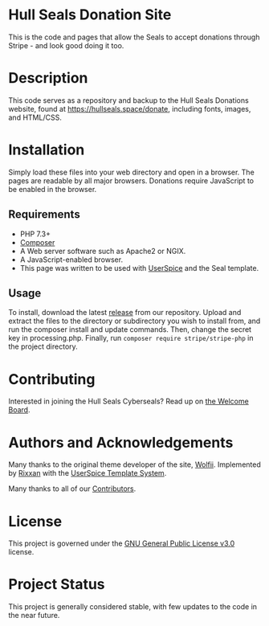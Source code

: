 # Hull Seals Donation Site

This is the code and pages that allow the Seals to accept donations through Stripe - and look good doing it too.

# Description

This code serves as a repository and backup to the Hull Seals Donations website, found at <https://hullseals.space/donate>, including fonts, images, and HTML/CSS.

# Installation

Simply load these files into your web directory and open in a browser. The pages are readable by all major browsers. Donations require JavaScript to be enabled in the browser.

## Requirements

- PHP 7.3+
- [Composer](https://getcomposer.org/)
- A Web server software such as Apache2 or NGIX.
- A JavaScript-enabled browser.
- This page was written to be used with [UserSpice](https://userspice.com) and the Seal template.

## Usage

To install, download the latest [release](https://gitlab.com/hull-seals/code/website-subsections/donations/tags) from our repository. Upload and extract the files to the directory or subdirectory you wish to install from, and run the composer install and update commands. Then, change the secret key in processing.php.
Finally, run `composer require stripe/stripe-php` in the project directory.

# Contributing

Interested in joining the Hull Seals Cyberseals? Read up on [the Welcome Board](https://gitlab.com/hull-seals/welcome).

# Authors and Acknowledgements

Many thanks to the original theme developer of the site, [Wolfii](https://gitlab.com/wolfii1). Implemented by [Rixxan](https://gitlab.com/Rixxan) with the [UserSpice Template System](https://gitlab.com/hull-seals/code/seals-template).

Many thanks to all of our [Contributors](https://gitlab.com/hull-seals-cyberseals/welcome-to-the-hull-seals-devops-board/blob/master/CONTRIBUTORS.md).

# License

This project is governed under the [GNU General Public License v3.0](LICENSE) license.

# Project Status

This project is generally considered stable, with few updates to the code in the near future.
